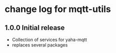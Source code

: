 # change log for mqtt-utils

## 1.0.0 Initial release

- Collection of services for yaha-mqtt
- replaces several packages
